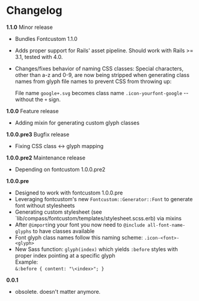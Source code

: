 # Changelog

**1.1.0** Minor release

 - Bundles Fontcustom 1.1.0
 - Adds proper support for Rails' asset pipeline. Should work with Rails >= 3.1, tested with 4.0.
 - Changes/fixes behavior of naming CSS classes: Special characters, other than a-z and 0-9, are now being stripped when generating class names from glyph file names to prevent CSS from throwing up:  

   File name `google+.svg` becomes class name `.icon-yourfont-google` -- without the `+` sign.

**1.0.0** Feature release

 - Adding mixin for generating custom glyph classes

**1.0.0.pre3** Bugfix release

 - Fixing CSS class <-> glyph mapping

**1.0.0.pre2** Maintenance release

 - Depending on fontcustom 1.0.0.pre2

**1.0.0.pre**

 - Designed to work with fontcustom 1.0.0.pre
 - Leveraging fontcustom's new `Fontcustom::Generator::Font` to generate font without stylesheets
 - Generating custom stylesheet (see `lib/compass/fontcustom/templates/stylesheet.scss.erb) via mixins
 - After `@import`ing your font you now need to `@include all-font-name-glyphs` to have classes available
 - Font glyph class names follow this naming scheme: `.icon-<font>-<glyph>`
 - New Sass function: `glyph(index)` which yields `:before` styles with proper index pointing at a specific glyph  
   Example:  
   `&:before { content: "\<index>"; }`

**0.0.1**

 - obsolete. doesn't matter anymore.

